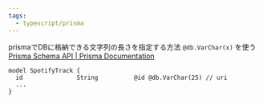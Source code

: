 ```yaml
---
tags:
  - typescript/prisma
---
```


prismaでDBに格納できる文字列の長さを指定する方法
`@db.VarChar(x)` を使う
[Prisma Schema API | Prisma Documentation](https://www.prisma.io/docs/orm/reference/prisma-schema-reference#mysql)
```
model SpotifyTrack {
  id               String          @id @db.VarChar(25) // uri
  ...
}
```
